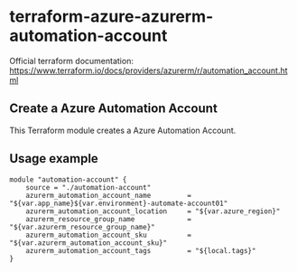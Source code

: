 # terraform-azure-azurerm-automation-account

Official terraform documentation: <https://www.terraform.io/docs/providers/azurerm/r/automation_account.html>

## Create a Azure Automation Account

This Terraform module creates a Azure Automation Account.

## Usage example

```hcl
module "automation-account" {
    source = "./automation-account"
    azurerm_automation_account_name         = "${var.app_name}${var.environment}-automate-account01"
    azurerm_automation_account_location     = "${var.azure_region}"
    azurerm_resource_group_name             = "${var.azurerm_resource_group_name}"
    azurerm_automation_account_sku          = "${var.azurerm_automation_account_sku}"
    azurerm_automation_account_tags         = "${local.tags}"
}
```